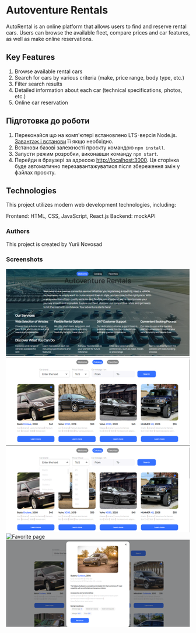 # Autoventure Rentals

AutoRental is an online platform that allows users to find and reserve rental
cars. Users can browse the available fleet, compare prices and car features, as
well as make online reservations.

## Key Features

1. Browse available rental cars
2. Search for cars by various criteria (make, price range, body type, etc.)
3. Filter search results
4. Detailed information about each car (technical specifications, photos, etc.)
5. Online car reservation

## Підготовка до роботи

1. Переконайся що на комп'ютері встановлено LTS-версія Node.js.
   [Завантаж і встанови](https://nodejs.org/en/) її якщо необхідно.
2. Встанови базові залежності проєкту командою `npm install`.
3. Запусти режим розробки, виконавши команду `npm start`.
4. Перейди в браузері за адресою [http://localhost:3000](http://localhost:3000).
   Ця сторінка буде автоматично перезавантажуватися після збереження змін у
   файлах проєкту.

## Technologies

This project utilizes modern web development technologies, including:

Frontend: HTML, CSS, JavaScript, React.js Backend: mockAPI

### Authors

This project is created by Yurii Novosad

### Screenshots

![Welcome page](./assets/Screenshot_1.png)
![Catalog page](./assets/Screenshot_2.png)
![Filter bar](./assets/Screenshot_3.png)
![Favorite page](./assets/Screenshot_4.png.png)
![Modal](./assets/Screenshot_5.png)
